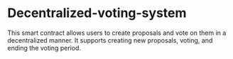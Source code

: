 # Decentralized-voting-system
This smart contract allows users to create proposals and vote on them in a decentralized manner. It supports creating new proposals, voting, and ending the voting period.
